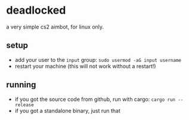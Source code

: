 # deadlocked

a very simple cs2 aimbot, for linux only.

## setup

- add your user to the `input` group: `sudo usermod -aG input username`
- restart your machine (this will not work without a restart!)

## running

- if you got the source code from github, run with cargo: `cargo run --release`
- if you got a standalone binary, just run that
